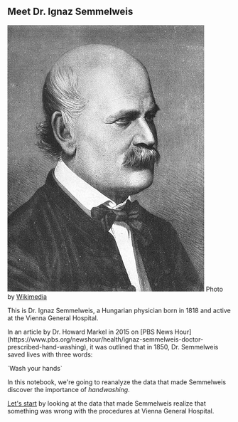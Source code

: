 ## Meet Dr. Ignaz Semmelweis
![](img/Ignaz_Semmelweis_1860.jpg)
Photo by [Wikimedia](https://commons.wikimedia.org/wiki/File:Ignaz_Semmelweis_1860.jpg)
<!--
<img style="float: left;margin:5px 20px 5px 1px" src="datasets/ignaz_semmelweis_1860.jpeg">
-->
<p>This is Dr. Ignaz Semmelweis, a Hungarian physician born in 1818 and active at the Vienna General Hospital. </p>
<p>In an article by Dr. Howard Markel in 2015 on [PBS News Hour](https://www.pbs.org/newshour/health/ignaz-semmelweis-doctor-prescribed-hand-washing), it was outlined that in 1850, Dr. Semmelweis saved lives with three words:</p> `Wash your hands`

<p>In this notebook, we're going to reanalyze the data that made Semmelweis discover the importance of <em>handwashing</em>. 


[Let's start](https://github.com/anunda-nyagami/hand-washing/blob/main/notebook.ipynb) by looking at the data that made Semmelweis realize that something was wrong with the procedures at Vienna General Hospital.</p>
